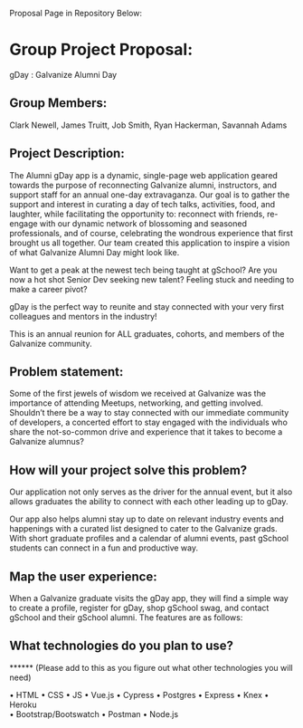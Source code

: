 Proposal Page in Repository Below:

# Group Project Proposal:
gDay : Galvanize Alumni Day

## Group Members:
Clark Newell, James Truitt, Job Smith, Ryan Hackerman, Savannah Adams

## Project Description:

The Alumni gDay app is a dynamic, single-page web application geared towards the purpose of reconnecting Galvanize alumni, instructors, and support staff for an annual one-day extravaganza. Our goal is to gather the support and interest in curating a day of tech talks, activities, food, and laughter, while facilitating the opportunity to: reconnect with friends, re-engage with our dynamic network of blossoming and seasoned professionals, and of course, celebrating the wondrous experience that first brought us all together. Our team created this application to inspire a vision of what Galvanize Alumni Day might look like. 

Want to get a peak at the newest tech being taught at gSchool? 
Are you now a hot shot Senior Dev seeking new talent? 
Feeling stuck and needing to make a career pivot? 

gDay is the perfect way to reunite and stay connected with your very first colleagues and mentors in the industry!

This is an annual reunion for ALL graduates, cohorts, and members of the Galvanize community. 

## Problem statement:
    
Some of the first jewels of wisdom we received at Galvanize was the importance of attending Meetups, networking, and getting involved. Shouldn’t there be a way to stay connected with our immediate community of developers, a concerted effort to stay engaged with the individuals who share the not-so-common drive and experience that it takes to become a Galvanize alumnus?

## How will your project solve this problem?
    
Our application not only serves as the driver for the annual event, but it also allows graduates the ability to connect with each other leading up to gDay.

Our app also helps alumni stay up to date on relevant industry events and happenings with a curated list designed to cater to the Galvanize grads. With short graduate profiles and a calendar of alumni events, past gSchool students can connect in a fun and productive way.

## Map the user experience:

When a Galvanize graduate visits the gDay app, they will find a simple way to create a profile, register for gDay, shop gSchool swag, and contact gSchool and their gSchool alumni.  The features are as follows:

## What technologies do you plan to use?

****** (Please add to this as you figure out what other technologies you will need)

• HTML • CSS • JS • Vue.js • Cypress • Postgres • Express • Knex • Heroku  
• Bootstrap/Bootswatch  • Postman  • Node.js 
